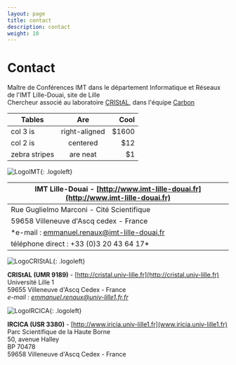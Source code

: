 ```yaml
---
layout: page
title: contact
description: contact
weight: 10
---
```



# Contact
Maître de Conférences IMT dans le département Informatique et Réseaux de l'IMT Lille-Douai, site de Lille  
Chercheur associé au laboratoire [CRIStAL](http://cristal.univ-lille.fr), dans l'équipe [Carbon](http://www.cristal.univ-lille.fr/carbon/)

| Tables        | Are           | Cool  |
| ------------- |:-------------:| -----:|
| col 3 is      | right-aligned | $1600 |
| col 2 is      | centered      |   $12 |
| zebra stripes | are neat      |    $1 |


![LogoIMT]({{site.url}}/img/logo_imtlille.svg){: .logoleft} 

| **IMT Lille-Douai** - [http://www.imt-lille-douai.fr](http://www.imt-lille-douai.fr) |
|--------|
| Rue Guglielmo Marconi - Cité Scientifique |
| 59658 Villeneuve d'Ascq cedex - France |
| *e-mail : <a href="mailto:emmanuel.renaux@imt-lille-douai.fr">emmanuel.renaux@imt-lille-douai.fr</a> |
| téléphone direct : +33 (0)3 20 43 64 17*  |


![LogoCRIStAL]({{site.url}}/img/logoCRIStAL.svg){: .logoleft}  

**CRIStAL (UMR 9189)** - [http://cristal.univ-lille.fr](http://cristal.univ-lille.fr)  
Université Lille 1  
59655 Villeneuve d'Ascq Cedex - France    
*e-mail : <a href="mailto:emmanuel.renaux@univ-lille1.fr">emmanuel.renaux@univ-lille1.fr.fr</a>*


![LogoIRCICA]({{site.url}}/img/Logo_Ircica_Couleur_RVB_1.jpg){: .logoleft}  

**IRCICA (USR 3380)** - [http://www.iricia.univ-lille1.fr](www.iricia.univ-lille1.fr)   
Parc Scientifique de la Haute Borne  
50, avenue Halley  
BP 70478  
59658 Villeneuve d'Ascq Cedex - France

